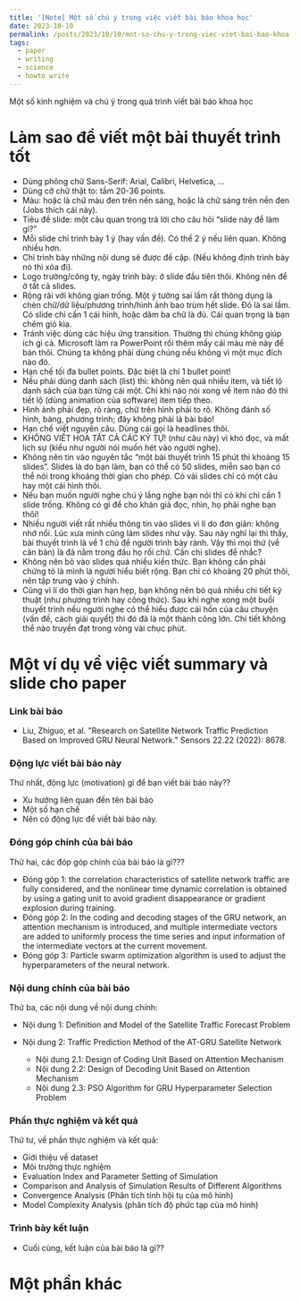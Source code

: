 ```yaml
---
title: '[Note] Một số chú ý trong việc viết bài báo khoa học'
date: 2023-10-10
permalink: /posts/2023/10/10/mot-so-chu-y-trong-viec-viet-bai-bao-khoa-hoc/
tags:
  - paper
  - writing
  - science
  - howto write
---
```


Một số kinh nghiệm và chú ý trong quá trình viết bài báo khoa học

Làm sao để viết một bài thuyết trình tốt
======

* Dùng phông chữ Sans-Serif: Arial, Calibri, Helvetica, …
* Dùng cỡ chữ thật to: tầm 20-36 points.
* Màu: hoặc là chữ màu đen trên nền sáng, hoặc là chữ sáng trên nền đen (Jobs thích cái này).
* Tiêu đề slide: một câu quan trọng trả lời cho câu hỏi “slide này để làm gì?”
* Mỗi slide chỉ trình bày 1 ý (hay vấn đề). Có thể 2 ý nếu liên quan. Không nhiều hơn.
* Chỉ trình bày những nội dung sẽ được đề cập. (Nếu không định trình bày nó thì xóa đi).
* Logo trường/công ty, ngày trình bày: ở slide đầu tiên thôi. Không nên để ở tất cả slides.
* Rộng rãi với không gian trống. Một ý tưởng sai lầm rất thông dụng là chèn chữ/dữ liệu/phương trình/hình ảnh bao trùm hết slide. Đó là sai lầm. Có slide chỉ cần 1 cái hình, hoặc dăm ba chữ là đủ. Cái quan trọng là bạn chém gió kìa.
* Tránh việc dùng các hiệu ứng transition. Thường thì chúng không giúp ích gì cả. Microsoft làm ra PowerPoint rồi thêm mấy cái màu mè này để bán thôi. Chúng ta không phải dùng chúng nếu không vì một mục đích nào đó.
* Hạn chế tối đa bullet points. Đặc biệt là chỉ 1 bullet point!
* Nếu phải dùng danh sách (list) thì: không nên quá nhiều item, và tiết lộ danh sách của bạn từng cái một. Chỉ khi nào nói xong về item nào đó thì tiết lộ (dùng animation của software) item tiếp theo.
* Hình ảnh phải đẹp, rõ ràng, chữ trên hình phải to rõ. Không đánh số hình, bảng, phương trình; đây không phải là bài báo!
* Hạn chế viết nguyên câu. Dùng cái gọi là headlines thôi.
* KHÔNG VIẾT HOA TẤT CẢ CÁC KÝ TỰ! (như câu này) vì khó đọc, và mất lịch sự (kiểu như người nói muốn hét vào người nghe).
* Không nên tin vào nguyên tắc “một bài thuyết trình 15 phút thì khoảng 15 slides”. Slides là do bạn làm, bạn có thể có 50 slides, miễn sao bạn có thể nói trong khoảng thời gian cho phép. Có vài slides chỉ có một câu hay một cái hình thôi.
* Nếu bạn muốn người nghe chú ý lắng nghe bạn nói thì có khi chỉ cần 1 slide trống. Không có gì để cho khán giả đọc, nhìn, họ phải nghe bạn thôi!
* Nhiều người viết rất nhiều thông tin vào slides vì lí do đơn giản: không nhớ nổi. Lúc xưa mình cũng làm slides như vậy. Sau này nghĩ lại thì thấy, bài thuyết trình là về 1 chủ đề người trình bày rành. Vậy thì mọi thứ (về căn bản) là đã nằm trong đầu họ rồi chứ. Cần chi slides để nhắc?
* Không nên bỏ vào slides quá nhiều kiến thức. Bạn không cần phải chứng tỏ là mình là người hiểu biết rộng. Bạn chỉ có khoảng 20 phút thôi, nên tập trung vào ý chính.
* Cũng vì lí do thời gian hạn hẹp, bạn không nên bỏ quá nhiều chi tiết kỹ thuật (như phương trình hay công thức). Sau khi nghe xong một buổi thuyết trình nếu người nghe có thể hiểu được cái hồn của câu chuyện (vấn đề, cách giải quyết) thì đó đã là một thành công lớn. Chi tiết không thể nào truyền đạt trong vòng vài chục phút.

Một ví dụ về việc viết summary và slide cho paper
======


### Link bài báo

* Liu, Zhiguo, et al. "Research on Satellite Network Traffic Prediction Based on Improved GRU Neural Network." Sensors 22.22 (2022): 8678.

### Động lực viết bài báo này

Thứ nhất, động lực (motivation) gì để bạn viết bài báo này??
* Xu hướng liên quan đến tên bài báo
* Một số hạn chế
* Nên có động lực để viết bài báo này.

### Đóng góp chính của bài báo

Thứ hai, các đóp góp chính của bài báo là gì???

* Đóng góp 1: the correlation characteristics of satellite network traffic are fully considered, and the nonlinear time dynamic correlation is obtained by using a gating unit to avoid gradient disappearance or gradient explosion during training.
* Đóng góp 2: In the coding and decoding stages of the GRU network, an attention mechanism is introduced, and multiple intermediate vectors are added to uniformly process the time series and input information of the intermediate vectors at the current movement.
* Đóng góp 3: Particle swarm optimization algorithm is used to adjust the hyperparameters of the neural network.

### Nội dung chính của bài báo

Thứ ba, các nội dung về nội dung chính: 

+ Nội dung 1: Definition and Model of the Satellite Traffic Forecast Problem

+ Nội dung 2: Traffic Prediction Method of the AT-GRU Satellite Network

    * Nội dung 2.1: Design of Coding Unit Based on Attention Mechanism
    * Nội dung 2.2: Design of Decoding Unit Based on Attention Mechanism
    * Nội dung 2.3: PSO Algorithm for GRU Hyperparameter Selection Problem

### Phần thực nghiệm và kết quả

Thứ tư, về phần thực nghiệm và kết quả:

* Giới thiệu về dataset
* Môi trường thực nghiệm
* Evaluation Index and Parameter Setting of Simulation
* Comparison and Analysis of Simulation Results of Different Algorithms
* Convergence Analysis (Phân tích tính hội tụ của mô hình)
* Model Complexity Analysis (phân tích độ phức tạp của mô hình)

### Trình bày kết luận 

* Cuối cùng, kết luận của bài báo là gì??


Một phần khác
======

